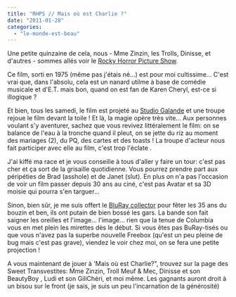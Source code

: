 ```yaml
---
title: "RHPS // Mais où est Charlie ?"
date: "2011-01-28"
categories: 
  - "le-monde-est-beau"
---
```


Une petite quinzaine de cela, nous - Mme Zinzin, les Trolls, Dinisse, et d'autres - sommes allés voir le [Rocky Horror Picture Show](http://fr.wikipedia.org/wiki/The_Rocky_Horror_Picture_Show).

Ce film, sorti en 1975 (même pas j'étais né...) est pour moi cultissime... C'est vrai que, dans l'absolu, cela est un nanard utilme à base de comédie musicale et d'E.T. mais bon, quand on est fan de Karen Cheryl, est-ce si illogique ?

Et bien, tous les samedi, le film est projeté au [Studio Galande](http://www.studiogalande.fr/) et une troupe rejoue le film devant la toile ! Et là, la magie opère très vite... Aux personnes voulant s'y aventurer, sachez que vous revivez littéralement le film: on se balance de l'eau à la tronche quand il pleut, on se jette du riz au moment des mariages (2), du PQ, des cartes et des toasts ! La troupe d'acteur nous fait participer avec elle au film, c'est trop l'éclate .

J'ai kiffé ma race et je vous conseille à tous d'aller y faire un tour: c'est pas cher et ça sort de la grisaille quotidienne. Vous pourrez prendre part aux péripéties de Brad (asshole) et de Janet (slut). En plus on n'a pas l'occasion de voir un film passer depuis 30 ans au ciné, c'est pas Avatar et sa 3D moisie qui pourra s'en targuer...

Sinon, bien sûr, je me suis offert le [BluRay collector](http://www.ecranlarge.com/dvd_review-list-10169.php) pour fêter les 35 ans du bouzin et ben, ils ont putain de bien bossé les gars. La bande son fait saigner les oreilles et l'image... l'image... rien que la tenue de Columbia vous en met plein les mirettes dès le début. Si vous êtes pas BuRay-tisés ou que vous n'avez pas la superbe nouvelle Freebox (qu'est un peu pleine de bug mais c'est pas grave), viendez le voir chez moi, on se fera une petite projection !

A vous maintenant de jouer à 'Mais où est Charlie?", trouvez sur la page des Sweet Transvestites: Mme Zinzin, Troll Meuf & Mec, Dinisse et son BeautyBoy , Ludi et son GiliChéri, et moi même. Les gagnants auront droit à un bisou sur le front (je sais, je suis un peu l'incarnation de la générosité)
